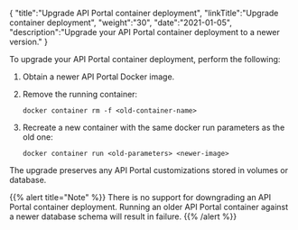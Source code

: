 {
    "title":"Upgrade API Portal container deployment",
    "linkTitle":"Upgrade container deployment",
    "weight":"30",
    "date":"2021-01-05",
    "description":"Upgrade your API Portal container deployment to a newer version."
}

To upgrade your API Portal container deployment, perform the following:

1. Obtain a newer API Portal Docker image.
2. Remove the running container:

    ```
    docker container rm -f <old-container-name>
    ```

3. Recreate a new container with the same docker run parameters as the old one:

    ```
    docker container run <old-parameters> <newer-image>
    ```

The upgrade preserves any API Portal customizations stored in volumes or database.

{{% alert title="Note" %}}
There is no support for downgrading an API Portal container deployment. Running an older API Portal container against a newer database schema will result in failure.
{{% /alert %}}
